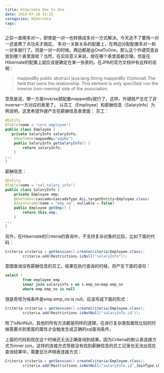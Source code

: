```yaml
---
title: Hibernate One to One
date: 2014-07-18 15:25
categories: Hibernate
tags: 
---
```


之前一直用多对一，即使是一对一也转换成多对一方式解决。今天逃不了要用一对一还是费了点功夫才搞定。
多对一关联关系的配置上，在两边分配配置多对一和一对多就行了。但是一对一的时候，两边都是@OneToOne，那么这个外键究竟会放到哪个表里面呢？当然，在实际意义来说，放在哪个表里面都合理。但是在Hibernate的配置上就应该是确定在某一张表的。在JPA的官方文档中有这样的说明：

>mappedBy
>public abstract java.lang.String mappedBy
>(Optional) The field that owns the relationship. This element is only specified >on the inverse (non-owning) side of the association.

意思是说，哪一方是inverse就配置mappedBy就行了，这样，外键就产生在了非inverse一方对应的表里了。
以员工（Employee）和薪酬信息（SalaryInfo）为例说明，这里希望外键产生在薪酬信息表里面：
员工：
```java
@Entity
@Table(name = "core_employee")
public class Employee {
   private SalaryInfo salaryInfo;
	@OneToOne(mappedBy="empNo")
	public SalaryInfo getSalaryInfo() {
		return salaryInfo;
	}
...
}
```
   

薪酬信息：
```java
@Entity
@Table(name = "sal_salary_info")
public class SalaryInfo {
	private Employee emp;
	@OneToOne(cascade=CascadeType.ALL,targetEntity=Employee.class)
	@JoinColumn(name = "emp_no", nullable = false)
	public Employee getEmp() {
		return this.emp;
	}
...
}
```
另外，在Hibernate的Criteria的查询中，不支持复杂对象的比较，比如下面的代码：
```java
Criteria criteria = getSession().createCriteria(Employee.class);
		criteria.add(Restrictions.isNull("salaryInfo"));
```
意图查询没有薪酬信息的员工，结果在执行查询的时候，将产生下面的语句：
```sql
select * 
		from employee emp
		inner join salaryinfo s on s.emp_no=emp.emp_no
		where emp.emp_no is null
```
很是奇怪为啥条件是emp.emp_no is null。应该写成下面的形式：
```java
Criteria criteria = getSession().createCriteria(Employee.class);
		criteria.add(Restrictions.isNotNull("salaryInfo.id"));
```
除了isNotNull，其他的所有方法都是同样的道理，在进行复杂类型属性比较的时候需要点到里面的属性才会触发生成正确的sql查询条件。

上面的代码到现在这个时候还无法正确查询到结果。因为Criteria的默认表连接方式为inner join，这样的连接方式导致没有找到薪酬信息的员工记录也无法出现在查询结果中。需要显示声明表连接方式：
```java
Criteria criteria = getSession().createCriteria(Employee.class);
		criteria.add(Restrictions.isNotNull("salaryInfo.id",JoinType.LEFT_OUTER_JOIN));
```	

